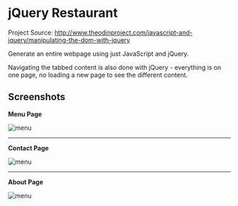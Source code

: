 # jQuery Restaurant

Project Source: http://www.theodinproject.com/javascript-and-jquery/manipulating-the-dom-with-jquery

Generate an entire webpage using just JavaScript and jQuery.

Navigating the tabbed content is also done with jQuery - everything is on one page, no loading a new page to see the different content. 

## Screenshots

**Menu Page**

![menu](https://github.com/craftykate/odin-project/blob/master/Chapter_06-JavaScript_and_jQuery/restaurant/img/site1.jpg)

<hr>

**Contact Page**

![menu](https://github.com/craftykate/odin-project/blob/master/Chapter_06-JavaScript_and_jQuery/restaurant/img/site2.jpg)

<hr>

**About Page**

![menu](https://github.com/craftykate/odin-project/blob/master/Chapter_06-JavaScript_and_jQuery/restaurant/img/site3.jpg)